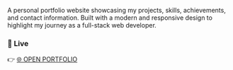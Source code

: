 A personal portfolio website showcasing my projects, skills, achievements, and contact information. Built with a modern and responsive design to highlight my journey as a full-stack web developer.

### 🔗 Live 
👉 [🌐 OPEN PORTFOLIO](https://vedant-shelar-portfolio.netlify.app/)
